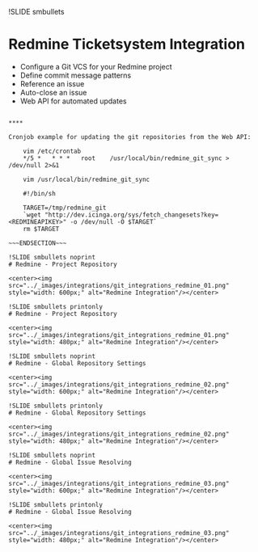 !SLIDE smbullets
# Redmine Ticketsystem Integration

* Configure a Git VCS for your Redmine project
* Define commit message patterns
 * Reference an issue
 * Auto-close an issue
* Web API for automated updates


~~~SECTION:handouts~~~

****

Cronjob example for updating the git repositories from the Web API:

    vim /etc/crontab
    */5 *   * * *   root    /usr/local/bin/redmine_git_sync > /dev/null 2>&1

    vim /usr/local/bin/redmine_git_sync

    #!/bin/sh
    
    TARGET=/tmp/redmine_git
    `wget "http://dev.icinga.org/sys/fetch_changesets?key=<REDMINEAPIKEY>" -o /dev/null -O $TARGET`
    rm $TARGET

~~~ENDSECTION~~~

!SLIDE smbullets noprint
# Redmine - Project Repository

<center><img src="../_images/integrations/git_integrations_redmine_01.png" style="width: 600px;" alt="Redmine Integration"/></center>

!SLIDE smbullets printonly
# Redmine - Project Repository

<center><img src="../_images/integrations/git_integrations_redmine_01.png" style="width: 480px;" alt="Redmine Integration"/></center>

!SLIDE smbullets noprint
# Redmine - Global Repository Settings

<center><img src="../_images/integrations/git_integrations_redmine_02.png" style="width: 600px;" alt="Redmine Integration"/></center>

!SLIDE smbullets printonly
# Redmine - Global Repository Settings

<center><img src="../_images/integrations/git_integrations_redmine_02.png" style="width: 480px;" alt="Redmine Integration"/></center>

!SLIDE smbullets noprint
# Redmine - Global Issue Resolving

<center><img src="../_images/integrations/git_integrations_redmine_03.png" style="width: 600px;" alt="Redmine Integration"/></center>

!SLIDE smbullets printonly
# Redmine - Global Issue Resolving

<center><img src="../_images/integrations/git_integrations_redmine_03.png" style="width: 480px;" alt="Redmine Integration"/></center>
